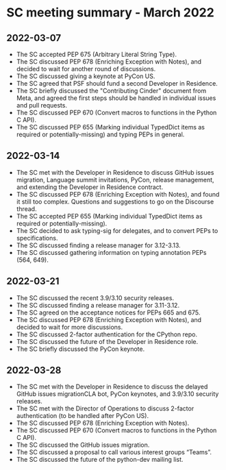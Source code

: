 # SC meeting summary - March 2022

## 2022-03-07

* The SC accepted PEP 675 (Arbitrary Literal String Type).
* The SC discussed PEP 678 (Enriching Exception with Notes), and decided to wait for another round of discussions.
* The SC discussed giving a keynote at PyCon US.
* The SC agreed that PSF should fund a second Developer in Residence.
* The SC briefly discussed the "Contributing Cinder" document from Meta, and agreed the first steps should be handled in individual issues and pull requests.
* The SC discussed PEP 670 (Convert macros to functions in the Python C API).
* The SC discussed PEP 655 (Marking individual TypedDict items as required or potentially-missing) and typing PEPs in general.

## 2022-03-14

* The SC met with the Developer in Residence to discuss GitHub issues migration, Language summit invitations, PyCon, release management, and extending the Developer in Residence contract.
* The SC discussed PEP 678 (Enriching Exception with Notes), and found it still too complex. Questions and suggestions to go on the Discourse thread.
* The SC accepted PEP 655 (Marking individual TypedDict items as required or potentially-missing).
* The SC decided to ask typing-sig for delegates, and to convert PEPs to specifications.
* The SC discussed finding a release manager for 3.12-3.13.
* The SC discussed gathering information on typing annotation PEPs (564, 649).

## 2022-03-21

* The SC discussed the recent 3.9/3.10 security releases.
* The SC discussed finding a release manager for 3.11-3.12.
* The SC agreed on the acceptance notices for PEPs 665 and 675.
* The SC discussed PEP 678 (Enriching Exception with Notes), and decided to wait for more discussions. 
* The SC discussed 2-factor authentication for the CPython repo.
* The SC discussed the future of the Developer in Residence role.
* The SC briefly discussed the PyCon keynote.

## 2022-03-28

* The SC met with the Developer in Residence to discuss the delayed GitHub issues migrationCLA bot, PyCon keynotes, and 3.9/3.10 security releases.
* The SC met with the Director of Operations to discuss 2-factor authentication (to be handled after PyCon US).
* The SC discussed PEP 678 (Enriching Exception with Notes).
* The SC discussed PEP 670 (Convert macros to functions in the Python C API).
* The SC discussed the GitHub issues migration.
* The SC discussed a proposal to call various interest groups “Teams”.
* The SC discussed the future of the python-dev mailing list.
